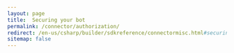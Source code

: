 ```yaml
---
layout: page
title:  Securing your bot
permalink: /connector/authorization/
redirect: /en-us/csharp/builder/sdkreference/connectormisc.html#securing
sitemap: false
---
```

